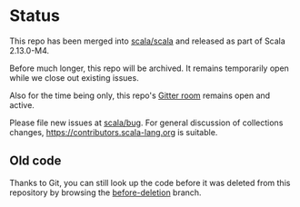 # Status

This repo has been merged into
[scala/scala](https://github.com/scala/scala) and released as part of
Scala 2.13.0-M4.

Before much longer, this repo will be archived. It remains
temporarily open while we close out existing issues.

Also for the time being only, this repo's [Gitter
room](https://gitter.im/scala/collection-strawman) remains open and
active.

Please file new issues at [scala/bug](https://github.com/scala/bug).
For general discussion of collections changes,
https://contributors.scala-lang.org is suitable.

## Old code

Thanks to Git, you can still look up the code before it was deleted from this repository by browsing
the [before-deletion](https://github.com/scala/collection-strawman/tree/before-deletion) branch.
